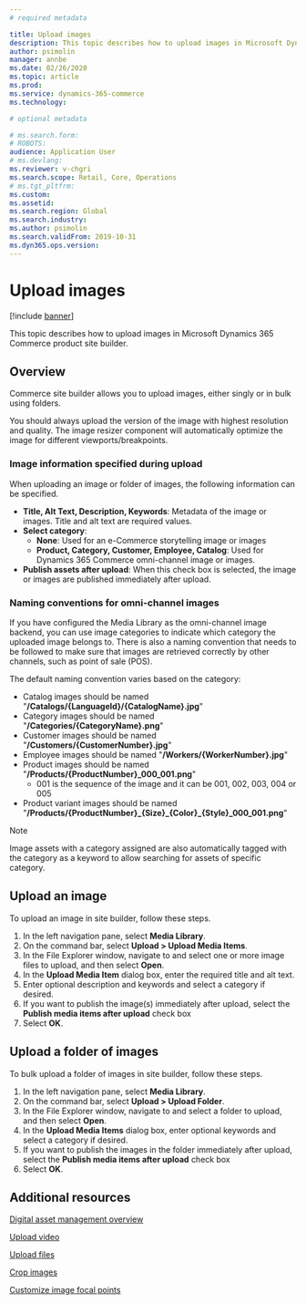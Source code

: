 ```yaml
---
# required metadata

title: Upload images
description: This topic describes how to upload images in Microsoft Dynamics 365 Commerce site builder.
author: psimolin
manager: annbe
ms.date: 02/26/2020
ms.topic: article
ms.prod: 
ms.service: dynamics-365-commerce
ms.technology: 

# optional metadata

# ms.search.form: 
# ROBOTS: 
audience: Application User
# ms.devlang: 
ms.reviewer: v-chgri
ms.search.scope: Retail, Core, Operations
# ms.tgt_pltfrm: 
ms.custom: 
ms.assetid: 
ms.search.region: Global
ms.search.industry: 
ms.author: psimolin
ms.search.validFrom: 2019-10-31
ms.dyn365.ops.version: 
---
```


# Upload images

[!include [banner](../includes/banner.md)]

This topic describes how to upload images in Microsoft Dynamics 365 Commerce product site builder.

## Overview

Commerce site builder allows you to upload images, either singly or in bulk using folders.

You should always upload the version of the image with highest resolution and quality. The image resizer component will automatically optimize the image for different viewports/breakpoints.

### Image information specified during upload

When uploading an image or folder of images, the following information can be specified.

- **Title, Alt Text, Description, Keywords**: Metadata of the image or images. Title and alt text are required values.
- **Select category**:
    - **None**: Used for an e-Commerce storytelling image or images
    - **Product, Category, Customer, Employee, Catalog**: Used for Dynamics 365 Commerce omni-channel image or images.
- **Publish assets after upload**: When this check box is selected, the image or images are published immediately after upload.

### Naming conventions for omni-channel images 

If you have configured the Media Library as the omni-channel image backend, you can use image categories to indicate which category the uploaded image belongs to. There is also a naming convention that needs to be followed to make sure that images are retrieved correctly by other channels, such as point of sale (POS).

The default naming convention varies based on the category:
- Catalog images should be named "**/Catalogs/\{LanguageId\}/\{CatalogName\}.jpg**"
- Category images should be named "**/Categories/\{CategoryName\}.png**"
- Customer images should be named "**/Customers/\{CustomerNumber\}.jpg**"
- Employee images should be named "**/Workers/\{WorkerNumber\}.jpg**"
- Product images should be named "**/Products/\{ProductNumber\}_000_001.png**"
    - 001 is the sequence of the image and it can be 001, 002, 003, 004 or 005
- Product variant images should be named "**/Products/\{ProductNumber\}\_\{Size\}\_\{Color\}\_\{Style\}\_000_001.png**"

> [!NOTE]
> Image assets with a category assigned are also automatically tagged with the category as a keyword to allow searching for assets of specific category.

## Upload an image

To upload an image in site builder, follow these steps.

1. In the left navigation pane, select **Media Library**.
1. On the command bar, select **Upload \> Upload Media Items**.
1. In the File Explorer window, navigate to and select one or more image files to upload, and then select **Open**.
1. In the **Upload Media Item** dialog box, enter the required title and alt text.
1. Enter optional description and keywords and select a category if desired. 
1. If you want to publish the image(s) immediately after upload, select the **Publish media items after upload** check box
1. Select **OK**.

## Upload a folder of images

To bulk upload a folder of images in site builder, follow these steps.

1. In the left navigation pane, select **Media Library**.
1. On the command bar, select **Upload \> Upload Folder**.
1. In the File Explorer window, navigate to and select a folder to upload, and then select **Open**.
1. In the **Upload Media Items** dialog box, enter optional keywords and select a category if desired. 
1. If you want to publish the images in the folder immediately after upload, select the **Publish media items after upload** check box
1. Select **OK**.


<!--
To bulk upload a folder of images, follow these steps.

To upload an image, first navigate to the "Assets"-tab. Assets for selected site, channel and locale are shown in the middle pane.

![Assets tab](./media/dam-screenshot1.png)

In order to upload a new image, click "Upload" from the action bar, then click "Upload Assets". File dialog will open which allows you to select one or more image assets. Supported image formats are JPEG, PNG and GIF.

![Upload](./media/dam-screenshot2.png)

After selecting the images you wish to upload, click "Open" (title might vary per browser). The tool will perform image path validation and you will be shown the "Upload Asset"- or "Upload Assets"-dialog depending on the number of images selected.

Single image:
![Single image](./media/dam-screenshot3.png)

Multiple images:
![Multiple images](./media/dam-screenshot4.png)

This dialog allows entering the image meta data, image category information and whether the assets should be published automatically after upload. If more than one image is being uploaded, only category, keywords and publishing information can be entered.

- **Title, Alt Text, Description, Keywords**: Metadata of the image or images
- **Select category**:
    - **None**: e-Commerce storytelling image
    - **Product, Category, Customer, Employee, Catalog**: Dynamics 365 Commerce Omni-channel image
- **Publish assets after upload**: Whether the image or images are published right after upload finishes

After entering the information, click OK. Image upload will start. If you are uploading multiple images, you will see the progress dialog on the screen.

After the upload completes, you will see the images appear in the middle pane and you can start using them.

Note: You should always upload the version of the image with highest resolution and quality. The image resizer component will automatically optimize the image for different viewports/breakpoints.
-->

## Additional resources

[Digital asset management overview](dam-overview.md)

[Upload video](dam-upload-video.md)

[Upload files](dam-upload-files.md)

[Crop images](dam-crop-images.md)

[Customize image focal points](dam-custom-focal-point.md)
